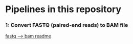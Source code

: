 # Pipelines in this repository

### 1: Convert FASTQ (paired-end reads) to BAM file
[fastq --> bam readme](../fastq_to_bam.md)
